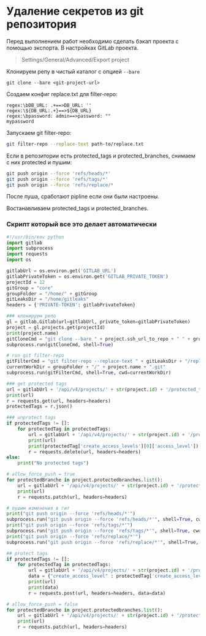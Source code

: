 # Удаление секретов из git репозитория

Перед выполнением работ необходимо сделать бэкап проекта с помощью экспорта. В настройках GitLab проекта.
>Settings/General/Advanced/Export project

Клонируем репу в чистый каталог с опцией `--bare`
```
git clone --bare <git-project-url>
```

Создаем конфиг replace.txt для filter-repo:
```
regex:\bDB_URL: .+==>DB_URL: ''
regex:\${DB_URL:.+}==>${DB_URL}
regex:\bpassword: admin==>password: ""
mypassword
```

Запускаем git filter-repo:
```sh
git filter-repo --replace-text path-to/replace.txt
```

Если в репозитории есть protected_tags и protected_branches, снимаем с них protected и пушим:
```sh
git push origin --force 'refs/heads/*'
git push origin --force 'refs/tags/*'
git push origin --force 'refs/replace/*
```

После пуша, сработают pipline если они были настроены.

Востанавливаем protected_tags и protected_branches.

### Скрипт который все это делает автоматически
```python
#!/usr/bin/env python
import gitlab
import subprocess
import requests
import os

gitlabUrl = os.environ.get('GITLAB_URL')
gitlabPrivateToken = os.environ.get('GITLAB_PRIVATE_TOKEN')
projectId = 12
gitGroup = "core"
groupFolder = "/home/" + gitGroup
gitLeaksDir = "/home/gitleaks"
headers = {'PRIVATE-TOKEN': gitlabPrivateToken}

### клонируем репо
gl = gitlab.Gitlab(url=gitlabUrl, private_token=gitlabPrivateToken)
project = gl.projects.get(projectId)
print(project.name)
gitCloneCmd = "git clone --bare " + project.ssh_url_to_repo + " " + groupFolder + "/" + project.name + ".git"
subprocess.run(gitCloneCmd, shell=True)

# run git filter-repo
gitFilterCmd = "git filter-repo --replace-text " + gitLeaksDir + "/replace.txt"
currentWorkDir = groupFolder + "/" + project.name + ".git"
subprocess.run(gitFilterCmd, shell=True, cwd=currentWorkDir)

### get protected tags
url = gitlabUrl + '/api/v4/projects/' + str(project.id) + '/protected_tags'
print(url)
r = requests.get(url, headers=headers)
protectedTags = r.json()

### unprotect tags
if protectedTags != []:
    for protectedTag in protectedTags:
        url = gitlabUrl + '/api/v4/projects/' + str(project.id) + '/protected_tags/' + protectedTag['name']
        print(url)
        print(protectedTag['create_access_levels'][0]['access_level'])
        r = requests.delete(url, headers=headers)
else:
    print("No protected tags")

# allow_force_push = true
for protectedBranche in project.protectedbranches.list():
    url = gitlabUrl + '/api/v4/projects/' + str(project.id) + '/protected_branches/' + protectedBranche.name + '?allow_force_push=true'
    print(url)
    r = requests.patch(url, headers=headers)

# пушим изменения в гит
print("git push origin --force 'refs/heads/*'")
subprocess.run("git push origin --force 'refs/heads/*'", shell=True, cwd=currentWorkDir)
print("git push origin --force 'refs/tags/*'")
subprocess.run("git push origin --force 'refs/tags/*'", shell=True, cwd=currentWorkDir)
print("git push origin --force 'refs/replace/*'")
subprocess.run("git push origin --force 'refs/replace/*'", shell=True, cwd=currentWorkDir)

## protect tags
if protectedTags != []:
    for protectedTag in protectedTags:
        url = gitlabUrl + '/api/v4/projects/' + str(project.id) + '/protected_tags'
        data = {"create_access_level" : protectedTag['create_access_levels'][0]['access_level'], "name" : protectedTag['name']}
        print(url)
        print(data)
        r = requests.post(url, headers=headers, data=data)

# allow_force_push = false
for protectedBranche in project.protectedbranches.list():
    url = gitlabUrl + '/api/v4/projects/' + str(project.id) + '/protected_branches/' + protectedBranche.name + '?allow_force_push=false'
    print(url)
    r = requests.patch(url, headers=headers)
```
